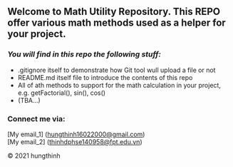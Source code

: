 ## Welcome to Math Utility Repository. This REPO offer various math methods used as a helper for your project.
### _You will find in this repo the following stuff:_  

* .gitignore itself to demonstrate how Git tool wull upload a file or not
* README.md itself file to introduce the contents of this repo
* All of ath methods to support for the math calculation in your project, e.g. getFactorial(), sin(), cos()
* (TBA...)

### Connect me via:
[My email_1] (hungthinh16022000@gmail.com)  
[My email_2] (thinhdphse140958@fpt.edu.vn)


© 2021 hungthinh